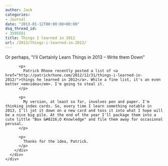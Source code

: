 ```yaml
---
author: Jack
categories:
- Journal
date: "2013-01-12T00:00:00+00:00"
dsq_thread_id:
- 3595581
title: Things I learned in 2012
url: /2013/things-i-learned-in-2012/
---
```


<div>
  <div>
    <div>
    </div>
  </div>
  
  <div>
    <div>
      <div>
        <div>
          <p>
            Or perhaps, "I'll Certainly Learn Things in 2013 &#8211; Write them Down"
          </p>
          
          <p>
            Patrick Rhone recently posted a list of <a href="http://patrickrhone.com/2012/12/31/things-i-learned-in-2012/">things he learned in 2012</a>. While a fine list, it's an even better <em>idea</em>. I'm going to steal it.
          </p>
          
          <p>
            My version, at least so far, involves pen and paper. I'm thinking index cards. So, every time I learn something notable in 2013, I'll jot it down on a new card and toss it into what I hope will be a nice big pile. At the end of the year I'll package them into a cute little "Box &#8216;O Knowledge" and file them away for occasional perusal.
          </p>
          
          <p>
            Thanks for the idea, Patrick.
          </p>
        </div>
      </div>
    </div>
  </div>
</div>
